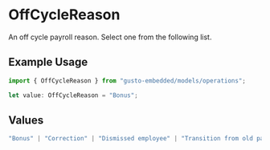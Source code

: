 # OffCycleReason

An off cycle payroll reason. Select one from the following list.

## Example Usage

```typescript
import { OffCycleReason } from "gusto-embedded/models/operations";

let value: OffCycleReason = "Bonus";
```

## Values

```typescript
"Bonus" | "Correction" | "Dismissed employee" | "Transition from old pay schedule"
```